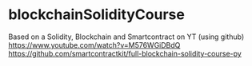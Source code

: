 # blockchainSolidityCourse
Based on a Solidity, Blockchain and Smartcontract on YT (using github)
	https://www.youtube.com/watch?v=M576WGiDBdQ
	https://github.com/smartcontractkit/full-blockchain-solidity-course-py

